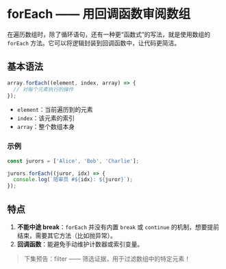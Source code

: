 # forEach —— 用回调函数审阅数组

在遍历数组时，除了循环语句，还有一种更“函数式”的写法，就是使用数组的 `forEach` 方法。它可以将逻辑封装到回调函数中，让代码更简洁。

## 基本语法

```javascript
array.forEach((element, index, array) => {
  // 对每个元素执行的操作
});
```

- `element`：当前遍历到的元素
- `index`：该元素的索引
- `array`：整个数组本身

### 示例

```javascript
const jurors = ['Alice', 'Bob', 'Charlie'];

jurors.forEach((juror, idx) => {
  console.log(`陪审员 #${idx}: ${juror}`);
});
```

## 特点

1. **不能中途 break**：`forEach` 并没有内置 `break` 或 `continue` 的机制，想要提前结束，需要其它方法（比如抛异常）。
2. **回调函数**：能避免手动维护计数器或索引变量。

> 下集预告：filter —— 筛选证据，用于过滤数组中的特定元素！